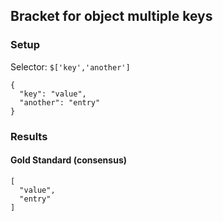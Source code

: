 ## Bracket for object multiple keys

### Setup
Selector: `$['key','another']`

    {
      "key": "value",
      "another": "entry"
    }

### Results
####  Gold Standard (consensus)

    [
      "value", 
      "entry"
    ]

